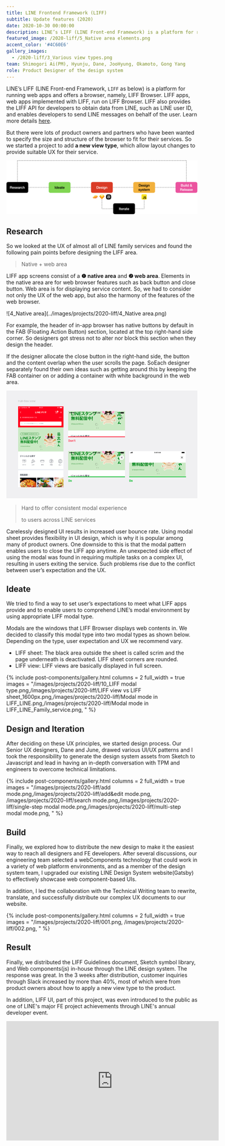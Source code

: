 ```yaml
---
title: LINE Frontend Framework (LIFF)
subtitle: Update features (2020)
date: 2020-10-30 00:00:00
description: LINE’s LIFF (LINE Front-end Framework) is a platform for running web apps and offers a browser, namely, LIFF Browser. LIFF apps, web apps implemented with LIFF, run on LIFF Browser. LIFF also provides the LIFF API for you to obtain data from LINE, such as LINE user ID, and enables you to send LINE messages on behalf of the user.
featured_image: /2020-liff/5_Native area elements.png
accent_color: '#4C60E6'
gallery_images:
  - /2020-liff/3_Various view types.png
team: Shimogori Ai(PM), Hyunju, Dane, JooHyung, Okamoto, Gong Yang
role: Product Designer of the design system
---
```


LINE’s LIFF (LINE Front-end Framework, `LIFF` as below) is a platform for running web apps and offers a browser, namely, LIFF Browser. LIFF apps, web apps implemented with LIFF, run on LIFF Browser. LIFF also provides the LIFF API for developers to obtain data from LINE, such as LINE user ID, and enables developers to send LINE messages on behalf of the user. Learn more details [here](https://developers.line.biz/en/docs/liff/registering-liff-apps/#before-you-begin).

But there were lots of product owners and partners who have been wanted to specify the size and structure of the browser to fit for their services. So we started a project to add **a new view type**, which allow layout changes to provide suitable UX for their service. 



![Portfolio.005](../images/projects/Portfolio/Portfolio.005.png)

## Research

So we looked at the UX of almost all of LINE family services and found the following pain points before designing the LIFF area.

> Native + web area

LIFF app screens consist of a **❶ native area** and **❷ web area**. Elements in the native area are for web browser features such as back button and close button. Web area is for displaying service content. So, we had to consider not only the UX of the web app, but also the harmony of the features of the web browser.

![4_Native area](../images/projects/2020-liff/4_Native area.png)

For example, the header of in-app browser has native buttons by default in the FAB (Floating Action Button) section, located at the top right-hand side corner. So designers got stress not to alter nor block this section when they design the header.

If the designer allocate the close button in the right-hand side, the button and the content overlap when the user scrolls the page. SoEach designer separately found their own ideas such as getting around this by keeping the FAB container on or adding a container with white background in the web area.

![8-1](../images/projects/2020-liff/8-1.png)



> Hard to offer consistent modal experience 
> 
> to users across LINE services

Carelessly designed UI results in increased user bounce rate. Using modal sheet provides flexibility in UI design, which is why it is popular among many of product owners. One downside to this is that the modal pattern enables users to close the LIFF app anytime. An unexpected side effect of using the modal was found in requiring multiple tasks on a complex UI, resulting in users exiting the service. Such problems rise due to the conflict between user’s expectation and the UX.



## Ideate

We tried to find a way to set user’s expectations to meet what LIFF apps provide and to enable users to comprehend LINE’s modal environment by using appropriate LIFF modal type. 

Modals are the windows that LIFF Browser displays web contents in. We decided to classify this modal type into two modal types as shown below. Depending on the type, user expectation and UX we recommend vary.

- LIFF sheet: The black area outside the sheet is called scrim and the page underneath is deactivated.
   LIFF sheet corners are rounded.
- LIFF view: LIFF views are basically displayed in full screen.

{% include post-components/gallery.html
	columns = 2
	full_width = true
	images = "/images/projects/2020-liff/10_LIFF modal type.png,/images/projects/2020-liff/LIFF view vs LIFF sheet_1600px.png,/images/projects/2020-liff/Modal mode in LIFF_LINE.png,/images/projects/2020-liff/Modal mode in LIFF_LINE_Family_service.png,
	"
%}



## Design and Iteration

After deciding on these UX principles, we started design process. Our Senior UX designers, Dane and June, drawed various UI/UX patterns and I took the responsibility to generate the design system assets from Sketch to Javascript and lead in having an in-depth conversation with TPM and engineers to overcome technical limitations.

{% include post-components/gallery.html
	columns = 2
	full_width = true
	images = "/images/projects/2020-liff/add mode.png,/images/projects/2020-liff/add&edit mode.png, /images/projects/2020-liff/search mode.png,/images/projects/2020-liff/single-step modal mode.png,/images/projects/2020-liff/multi-step modal mode.png,
	"
%}



## Build 

Finally, we explored how to distribute the new design to make it the easiest way to reach all designers and FE developers. After several discussions, our engineering team selected a webComponents technology that could work in a variety of web platform environments, and as a member of the design system team, I upgraded our existing LINE Design System website(Gatsby) to effectively showcase web component-based UIs.

In addition, I led the collaboration with the Technical Writing team to rewrite, translate, and successfully distribute our complex UX documents to our website.


{% include post-components/gallery.html
	columns = 2
	full_width = true
	images = "/images/projects/2020-liff/001.png, /images/projects/2020-liff/002.png,
	"
%}




## Result

Finally, we distributed the LIFF Guidelines document, Sketch symbol library, and Web components(js)  in-house through the LINE design system. The response was great. In the 3 weeks after distribution, customer inquiries through Slack increased by more than 40%, most of which were from product owners about how to apply a new view type to the product.

In addition, LIFF UI, part of this project, was even introduced to the public as one of LINE's major FE project achievements through LINE's annual developer event.

<iframe width="560" height="315" src="https://www.youtube.com/embed/63nsHQSD3OQ" frameborder="0" allow="accelerometer; autoplay; clipboard-write; encrypted-media; gyroscope; picture-in-picture" allowfullscreen></iframe>





